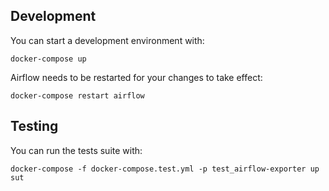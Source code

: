 ## Development

You can start a development environment with:

```shell
docker-compose up
```

Airflow needs to be restarted for your changes to take effect:

```shell
docker-compose restart airflow
```

## Testing

You can run the tests suite with:

```shell
docker-compose -f docker-compose.test.yml -p test_airflow-exporter up sut
```
